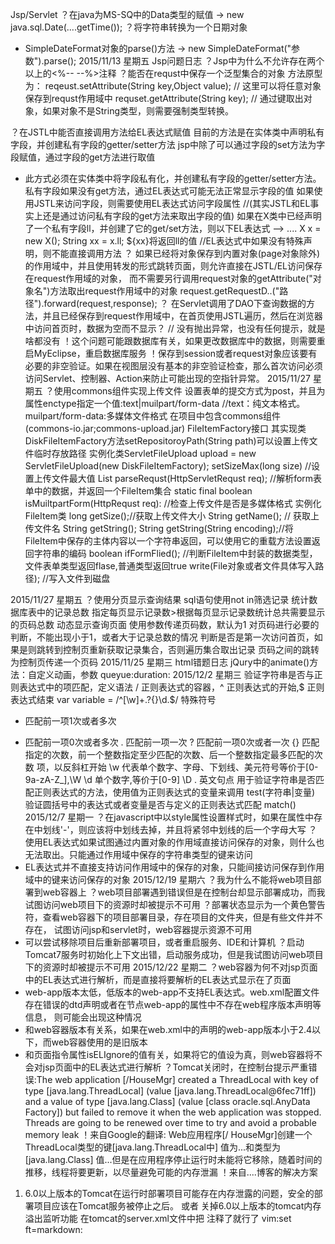 Jsp/Servlet
？在java为MS-SQ中的Data类型的赋值
-> new java.sql.Date(....getTime());
？将字符串转换为一个日期对象
* SimpleDateFormat对象的parse()方法 
-> new SimpleDateFormat("参数").parse();
2015/11/13 星期五 Jsp问题日志
？Jsp中为什么不允许存在两个以上的<%-- --%>注释
？能否在requst中保存一个泛型集合的对象
方法原型为：
reqeust.setAttribute(String key,Object value); // 这里可以将任意对象保存到requst作用域中
requset.getAttribute(String key); // 通过键取出对象，如果对象不是String类型，则需要强制类型转换。

？在JSTL中能否直接调用方法给EL表达式赋值
目前的方法是在实体类中声明私有字段，并创建私有字段的getter/setter方法
jsp中除了可以通过字段的set方法为字段赋值，通过字段的get方法进行取值
* 此方式必须在实体类中将字段私有化，并创建私有字段的getter/setter方法。私有字段如果没有get方法，通过EL表达式可能无法正常显示字段的值
如果使用JSTL来访问字段，则需要使用EL表达式访问字段属性 //(其实JSTL和EL事实上还是通过访问私有字段的get方法来取出字段的值)
如果在X类中已经声明了一个私有字段ll，并创建了它的get/set方法，则以下EL表达式 -->
....
X x = new X();
String xx = x.ll;
${xx}将返回ll的值 //EL表达式中如果没有特殊声明，则不能直接调用方法
？ 如果已经将对象保存到内置对象(page对象除外)的作用域中，并且使用转发的形式跳转页面，则允许直接在JSTL/EL访问保存在request作用域的对象，
而不需要另行调用request对象的getAttribute("对象名")方法取出request作用域中的对象
request.getRequestD..("路径").forward(request,response);
？ 在Servlet调用了DAO下查询数据的方法，并且已经保存到request作用域中，在首页使用JSTL遍历，然后在浏览器中访问首页时，数据为空而不显示？
// 没有抛出异常，也没有任何提示，就是啥都没有
！这个问题可能跟数据库有关，如果更改数据库中的数据，则需要重启MyEclipse，重启数据库服务
！保存到session或者request对象应该要有必要的非空验证。如果在视图层没有基本的非空验证检查，那么首次访问必须访问Servlet、控制器、Action来防止可能出现的空指针异常。
2015/11/27 星期五
？使用commons组件实现上传文件
设置表单的提交方式为post，并且为属性enctype指定一个值:text|muilpart/form-data //text：纯文本格式。muilpart/form-data:多媒体文件格式
在项目中包含commons组件(commons-io.jar;commons-upload.jar)
FileItemFactory接口
其实现类DiskFileItemFactory方法setRepositoroyPath(String path)可以设置上传文件临时存放路径
实例化类ServletFileUpload upload = new ServletFileUpload(new DiskFileItemFactory);
setSizeMax(long size) //设置上传文件最大值
List parseRequst(HttpServletRequst req); //解析form表单中的数据，并返回一个FileItem集合
static final boolean isMuiltpartForm(HttpRequst req): //检查上传文件是否是多媒体格式
实例化FileItem类
long getSize();//获取上传文件大小
String getName(); // 获取上传文件名
String getString(); String getString(String encoding);//将FileItem中保存的主体内容以一个字符串返回，可以使用它的重载方法设置返回字符串的编码
boolean ifFormFlied(); //判断FileItem中封装的数据类型，文件表单类型返回flase,普通类型返回true
write(File对象或者文件具体写入路径); //写入文件到磁盘

2015/11/27 星期五
？使用分页显示查询结果
sql语句使用not in筛选记录
统计数据库表中的记录总数
指定每页显示记录数>根据每页显示记录数统计总共需要显示的页码总数
动态显示查询页面
使用参数传递页码数，默认为1
对页码进行必要的判断，不能出现小于1，或者大于记录总数的情况
判断是否是第一次访问首页，如果是则跳转到控制页重新获取记录集合，否则遍历集合取出记录
页码之间的跳转为控制页传递一个页码
2015/11/25 星期三
html错题日志
jQury中的animate()方法：自定义动画，参数
queyue:duration:
2015/12/2 星期三
验证字符串是否与正则表达式中的项匹配，定义语法
/ 正则表达式的容器，^ 正则表达式的开始,$ 正则表达式结束
var variable = /^[\w]+.?{}\d\.$/
特殊符号
+ 匹配前一项1次或者多次
* 匹配前一项0次或者多次
. 匹配前一项一次
? 匹配前一项0次或者一次
{} 匹配指定的次数，前一个整数指定至少匹配的次数、后一个整数指定最多匹配的次数
项，以反斜杠开始
\w 代表单个数字、字母、下划线、美元符号等价于[0-9a-zA-Z_],\W
\d 单个数字,等价于[0-9] \D
\. 英文句点
用于验证字符串是否匹配正则表达式的方法，使用值为正则表达式的变量来调用
test(字符串|变量) 验证圆括号中的表达式或者变量是否与定义的正则表达式匹配
match()
2015/12/7 星期一
？在javascript中以style属性设置样式时，如果在属性中存在中划线'-'，则应该将中划线去掉，并且将紧邻中划线的后一个字母大写
？使用EL表达式如果试图通过内置对象的作用域直接访问保存的对象，则什么也无法取出。只能通过作用域中保存的字符串类型的键来访问
* EL表达式并不直接支持访问作用域中的保存的对象，只能间接访问保存到作用域中的键来访问保存的对象
2015/12/19 星期六
？我为什么不能将web项目部署到web容器上
？web项目部署遇到错误但是在控制台却显示部署成功，而我试图访问web项目下的资源时却被提示不可用
？部署状态显示为一个黄色警告符，查看web容器下的项目部署目录，存在项目的文件夹，但是有些文件并不存在，
试图访问jsp和servlet时，web容器提示资源不可用
* 可以尝试移除项目后重新部署项目，或者重启服务、IDE和计算机
？启动Tomcat7服务时初始化上下文出错，启动服务成功，但是我试图访问web项目下的资源时却被提示不可用
2015/12/22 星期二
？web容器为何不对jsp页面中的EL表达式进行解析，而是直接将要解析的EL表达式显示在了页面
* web-app版本太低，低版本的web-app不支持EL表达式。web.xml配置文件存在错误的dtd声明或者在节点web-app的属性中不存在web程序版本声明等信息，
则可能会出现这种情况
* 和web容器版本有关系，如果在web.xml中的声明的web-app版本小于2.4以下，而web容器使用的是旧版本
* 和页面指令属性isELIgnore的值有关，如果将它的值设为真，则web容器将不会对jsp页面中的EL表达式进行解析
？Tomcat关闭时，在控制台提示严重错误:The web application [/HouseMgr] created a ThreadLocal with key of type [java.lang.ThreadLocal] 
(value [java.lang.ThreadLocal@6fec71ff]) and a value of type [java.lang.Class]
(value [class oracle.sql.AnyData Factory]) but failed to remove it when the web application was stopped. 
Threads are going to be renewed over time to try and avoid a probable memory leak
！来自Google的翻译:
Web应用程序[/ HouseMgr]创建一个ThreadLocal类型的键[java.lang.ThreadLocal中]
值为...和类型为[java.lang.Class]
值...但是在应用程序停止运行时未能将它移除，随着时间的推移，线程将要更新，以尽量避免可能的内存泄漏
！来自....博客的解决方案
1. 6.0以上版本的Tomcat在运行时部署项目可能存在内存泄露的问题，安全的部署项目应该在Tomcat服务被停止之后。
或者
关掉6.0以上版本的tomcat内存溢出监听功能
在tomcat的server.xml文件中把 
<Listener className="org.apache.catalina.core.JreMemoryLeakPreventionListener"/> 注释了就行了
vim:set ft=markdown:
